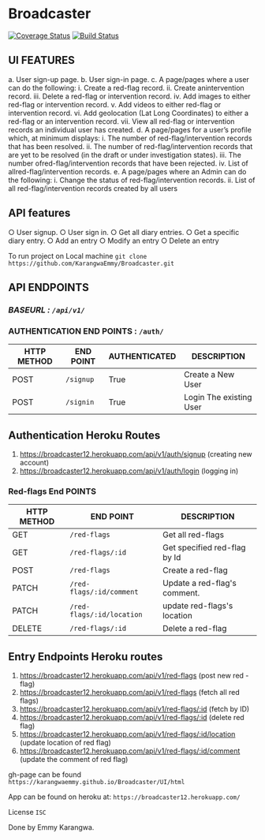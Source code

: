 # Broadcaster
[![Coverage Status](https://coveralls.io/repos/github/KarangwaEmmy/Broadcaster/badge.svg?branch=develop)](https://coveralls.io/github/KarangwaEmmy/Broadcaster?branch=develop)
[![Build Status](https://travis-ci.org/KarangwaEmmy/Broadcaster.svg?branch=develop)](https://travis-ci.org/KarangwaEmmy/Broadcaster)

## UI FEATURES
a. User sign-up page.
b. User sign-in page.
c. A page/pages where a user can do the following:
i. Create a ​red-flag​ record.
ii. Create an ​intervention​ record.
iii. Delete a ​red-flag​ or ​intervention​ record.
iv. Add images to either ​red-flag ​or ​intervention ​record.
v. Add videos to either ​red-flag ​or ​intervention ​record.
vi. Add geolocation (Lat Long Coordinates) to either a ​red-flag​ or an
intervention​ record.
vii. View all ​red-flag​ or ​intervention ​records an individual user has created.
d. A page/pages for a user’s profile which, at minimum displays:
i. The number of ​red-flag/intervention ​records that has been ​resolved​.
ii. The number of ​red-flag/intervention ​records that are yet to be resolved (in
the ​draft​ or ​under investigation ​states).
iii. The number of ​red-flag/intervention ​records that have been ​rejected.
iv. List of all ​red-flag/intervention​ records.
e. A page/pages where an Admin can do the following:
i. Change the ​status​ of ​red-flag/intervention ​records.
ii. List of all ​red-flag/intervention​ records created by all users

## API features

○ User signup.
○ User sign in.
○ Get all diary entries.
○ Get a specific diary entry.
○ Add an entry
○ Modify an entry
○ Delete an entry


To run project on Local machine
`git clone https://github.com/KarangwaEmmy/Broadcaster.git`
## API ENDPOINTS

### *BASEURL : `/api/v1/`*

### AUTHENTICATION END POINTS  : `/auth/`

HTTP METHOD | END POINT | AUTHENTICATED | DESCRIPTION
-----------|----------|--------------   |------
POST       | `/signup`|  True           |Create a New User
POST       | `/signin`|  True           |Login The existing User 

## Authentication Heroku Routes
1. https://broadcaster12.herokuapp.com/api/v1/auth/signup  (creating new account)
2. https://broadcaster12.herokuapp.com/api/v1/auth/login   (logging in)

### Red-flags End POINTS

HTTP METHOD|    END POINT            | DESCRIPTION
-----------|-------------------------|------
GET        | `/red-flags`            | Get all red-flags
GET        | `/red-flags/:id`        | Get  specified red-flag by Id
POST       | `/red-flags`            | Create a red-flag
PATCH      | `/red-flags/:id/comment`| Update a red-flag's comment.
PATCH      | `/red-flags/:id/location`| update red-flags's location
DELETE     | `/red-flags/:id`        | Delete a red-flag

## Entry Endpoints Heroku routes
1. https://broadcaster12.herokuapp.com/api/v1/red-flags  (post new red -flag)
2. https://broadcaster12.herokuapp.com/api/v1/red-flags  (fetch all red flags)
3. https://broadcaster12.herokuapp.com/api/v1/red-flags/:id (fetch by ID)
4. https://broadcaster12.herokuapp.com/api/v1/red-flags/:id  (delete red flag)
5. https://broadcaster12.herokuapp.com/api/v1/red-flags/:id/location (update location of red flag)   
6. https://broadcaster12.herokuapp.com/api/v1/red-flags/:id/comment   (update the comment of red flag)

gh-page can be found 
`https://karangwaemmy.github.io/Broadcaster/UI/html`

App can be found on heroku at:
`https://broadcaster12.herokuapp.com/`

License `ISC`

Done by Emmy Karangwa.